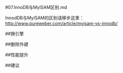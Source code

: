 #07.InnoDB与MyISAM区别.md

InnodDB与MyISAM的区别请移步这里：<a href="http://www.pureweber.com/article/myisam-vs-innodb/" target="_blank">http://www.pureweber.com/article/myisam-vs-innodb/</a>

##换引擎 

##删除外键

##性能提升

##建议
